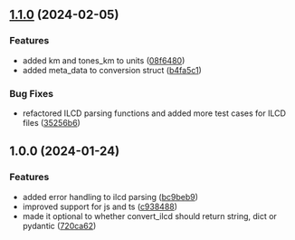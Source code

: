 ## [1.1.0](https://github.com/ocni-dtu/epdx/compare/v1.0.0...v1.1.0) (2024-02-05)


### Features

* added km and tones_km to units ([08f6480](https://github.com/ocni-dtu/epdx/commit/08f6480464a3583db6955d21d9e2b57279c9398c))
* added meta_data to conversion struct ([b4fa5c1](https://github.com/ocni-dtu/epdx/commit/b4fa5c1254691c1263b5048570675d300661bfd7))


### Bug Fixes

* refactored ILCD parsing functions and added more test cases for ILCD files ([35256b6](https://github.com/ocni-dtu/epdx/commit/35256b672c828283c262c5affdcc7f85f10575c1))

## 1.0.0 (2024-01-24)


### Features

* added error handling to ilcd parsing ([bc9beb9](https://github.com/ocni-dtu/epdx/commit/bc9beb9f478fa4f26292f741cfe4fe04e319360d))
* improved support for js and ts ([c938488](https://github.com/ocni-dtu/epdx/commit/c9384887d395adba7a53ca13ce6b14f6332f5130))
* made it optional to whether convert_ilcd should return string, dict or pydantic ([720ca62](https://github.com/ocni-dtu/epdx/commit/720ca6284597c5f79ef600a4abcc16fa311e9976))
